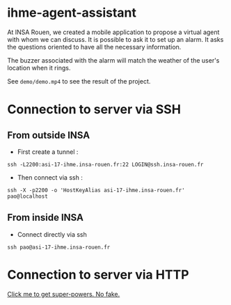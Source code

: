# ihme-agent-assistant

At INSA Rouen, we created a mobile application to propose a virtual agent with whom we can discuss.
It is possible to ask it to set up an alarm. It asks the questions oriented to have all the necessary information.

The buzzer associated with the alarm will match the weather of the user's location when it rings.

See `demo/demo.mp4` to see the result of the project.

# Connection to server via SSH

## From outside INSA
  
* First create a tunnel :
    
```ssh -L2200:asi-17-ihme.insa-rouen.fr:22 LOGIN@ssh.insa-rouen.fr```

* Then connect via ssh :

```ssh -X -p2200 -o 'HostKeyAlias asi-17-ihme.insa-rouen.fr' pao@localhost```

## From inside INSA

* Connect directly via ssh

```ssh pao@asi-17-ihme.insa-rouen.fr```

# Connection to server via HTTP

[Click me to get super-powers. No fake.](http://asi-17-ihme.insa-rouen.fr)
